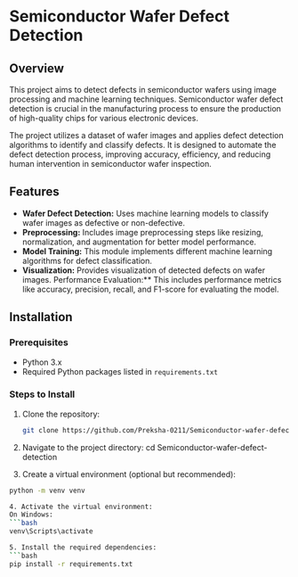 # Semiconductor Wafer Defect Detection

## Overview

This project aims to detect defects in semiconductor wafers using image processing and machine learning techniques. Semiconductor wafer defect detection is crucial in the manufacturing process to ensure the production of high-quality chips for various electronic devices.

The project utilizes a dataset of wafer images and applies defect detection algorithms to identify and classify defects. It is designed to automate the defect detection process, improving accuracy, efficiency, and reducing human intervention in semiconductor wafer inspection.

## Features

- **Wafer Defect Detection:** Uses machine learning models to classify wafer images as defective or non-defective.
- **Preprocessing:** Includes image preprocessing steps like resizing, normalization, and augmentation for better model performance.
- **Model Training:** This module implements different machine learning algorithms for defect classification.
- **Visualization:** Provides visualization of detected defects on wafer images.
Performance Evaluation:** This includes performance metrics like accuracy, precision, recall, and F1-score for evaluating the model.

## Installation

### Prerequisites

- Python 3.x
- Required Python packages listed in `requirements.txt`

### Steps to Install

1. Clone the repository:
   ```bash
   git clone https://github.com/Preksha-0211/Semiconductor-wafer-defect-detection.git

2. Navigate to the project directory:
cd Semiconductor-wafer-defect-detection


3. Create a virtual environment (optional but recommended):
```bash
python -m venv venv

4. Activate the virtual environment:
On Windows:
```bash
venv\Scripts\activate

5. Install the required dependencies:
```bash
pip install -r requirements.txt
